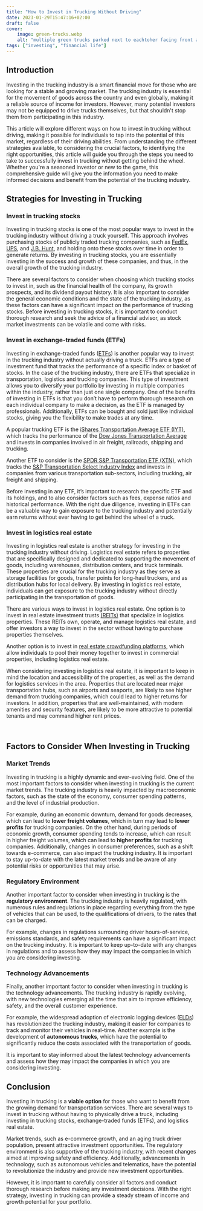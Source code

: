 ```yaml
---
title: "How to Invest in Trucking Without Driving"
date: 2023-01-29T15:47:16+02:00
draft: false
cover:
    image: green-trucks.webp
    alt: "multiple green trucks parked next to eachtoher facing front at an angle"
tags: ["investing", "financial life"]
---
```


## Introduction

Investing in the trucking industry is a smart financial move for those who are looking for a stable and growing market. The trucking industry is essential for the movement of goods across the country and even globally, making it a reliable source of income for investors. However, many potential investors may not be equipped to drive trucks themselves, but that shouldn't stop them from participating in this industry.

This article will explore different ways on how to invest in trucking without driving, making it possible for individuals to tap into the potential of this market, regardless of their driving abilities. From understanding the different strategies available, to considering the crucial factors, to identifying the right opportunities, this article will guide you through the steps you need to take to successfully invest in trucking without getting behind the wheel. Whether you're a seasoned investor or new to the game, this comprehensive guide will give you the information you need to make informed decisions and benefit from the potential of the trucking industry.

## Strategies for Investing in Trucking

### Invest in trucking stocks
Investing in trucking stocks is one of the most popular ways to invest in the trucking industry without driving a truck yourself. This approach involves purchasing stocks of publicly traded trucking companies, such as [FedEx](https://www.fedex.com/), [UPS](https://www.ups.com/), and [J.B. Hunt](https://www.jbhunt.com/), and holding onto these stocks over time in order to generate returns. By investing in trucking stocks, you are essentially investing in the success and growth of these companies, and thus, in the overall growth of the trucking industry.

There are several factors to consider when choosing which trucking stocks to invest in, such as the financial health of the company, its growth prospects, and its dividend payout history. It is also important to consider the general economic conditions and the state of the trucking industry, as these factors can have a significant impact on the performance of trucking stocks. Before investing in trucking stocks, it is important to conduct thorough research and seek the advice of a financial advisor, as stock market investments can be volatile and come with risks.

### Invest in exchange-traded funds (ETFs)
Investing in exchange-traded funds ([ETFs](https://www.investopedia.com/terms/e/etf.asp)) is another popular way to invest in the trucking industry without actually driving a truck. ETFs are a type of investment fund that tracks the performance of a specific index or basket of stocks. In the case of the trucking industry, there are ETFs that specialize in transportation, logistics and trucking companies. This type of investment allows you to diversify your portfolio by investing in multiple companies within the industry, rather than just one single company. One of the benefits of investing in ETFs is that you don’t have to perform thorough research on each individual company to make a decision, as the ETF is managed by professionals. Additionally, ETFs can be bought and sold just like individual stocks, giving you the flexibility to make trades at any time.

A popular trucking ETF is the [iShares Transportation Average ETF (IYT)](https://www.ishares.com/us/products/239501/ishares-transportation-average-etf), which tracks the performance of the [Dow Jones Transportation Average](https://www.marketwatch.com/investing/index/djt) and invests in companies involved in air freight, railroads, shipping and trucking. 

Another ETF to consider is the [SPDR S&P Transportation ETF (XTN)](https://www.ssga.com/us/en/intermediary/etfs/funds/spdr-sp-transportation-etf-xtn), which tracks the [S&P Transportation Select Industry Index](https://www.spglobal.com/spdji/en/indices/equity/sp-transportation-select-industry-index/#overview) and invests in companies from various transportation sub-sectors, including trucking, air freight and shipping. 

Before investing in any ETF, it’s important to research the specific ETF and its holdings, and to also consider factors such as fees, expense ratios and historical performance. With the right due diligence, investing in ETFs can be a valuable way to gain exposure to the trucking industry and potentially earn returns without ever having to get behind the wheel of a truck.

### Invest in logistics real estate
Investing in logistics real estate is another strategy for investing in the trucking industry without driving. Logistics real estate refers to properties that are specifically designed and dedicated to supporting the movement of goods, including warehouses, distribution centers, and truck terminals. These properties are crucial for the trucking industry as they serve as storage facilities for goods, transfer points for long-haul truckers, and as distribution hubs for local delivery. By investing in logistics real estate, individuals can get exposure to the trucking industry without directly participating in the transportation of goods.

There are various ways to invest in logistics real estate. One option is to invest in real estate investment trusts [(REITs)](https://www.investopedia.com/terms/r/reit.asp) that specialize in logistics properties. These REITs own, operate, and manage logistics real estate, and offer investors a way to invest in the sector without having to purchase properties themselves. 

Another option is to invest in [real estate crowdfunding platforms](https://www.investopedia.com/best-real-estate-crowdfunding-sites-5070790), which allow individuals to pool their money together to invest in commercial properties, including logistics real estate.

When considering investing in logistics real estate, it is important to keep in mind the location and accessibility of the properties, as well as the demand for logistics services in the area. Properties that are located near major transportation hubs, such as airports and seaports, are likely to see higher demand from trucking companies, which could lead to higher returns for investors. In addition, properties that are well-maintained, with modern amenities and security features, are likely to be more attractive to potential tenants and may command higher rent prices.

 
## Factors to Consider When Investing in Trucking

### Market Trends
Investing in trucking is a highly dynamic and ever-evolving field. One of the most important factors to consider when investing in trucking is the current market trends. The trucking industry is heavily impacted by macroeconomic factors, such as the state of the economy, consumer spending patterns, and the level of industrial production.

For example, during an economic downturn, demand for goods decreases, which can lead to **lower freight volumes**, which in turn may lead to **lower profits** for trucking companies. On the other hand, during periods of economic growth, consumer spending tends to increase, which can result in higher freight volumes, which can lead to **higher profits** for trucking companies. Additionally, changes in consumer preferences, such as a shift towards e-commerce, can also impact the trucking industry. It is important to stay up-to-date with the latest market trends and be aware of any potential risks or opportunities that may arise.

### Regulatory Environment
Another important factor to consider when investing in trucking is the **regulatory environment**. The trucking industry is heavily regulated, with numerous rules and regulations in place regarding everything from the type of vehicles that can be used, to the qualifications of drivers, to the rates that can be charged.

For example, changes in regulations surrounding driver hours-of-service, emissions standards, and safety requirements can have a significant impact on the trucking industry. It is important to keep up-to-date with any changes in regulations and to assess how they may impact the companies in which you are considering investing.

### Technology Advancements
Finally, another important factor to consider when investing in trucking is the technology advancements. The trucking industry is rapidly evolving, with new technologies emerging all the time that aim to improve efficiency, safety, and the overall customer experience.

For example, the widespread adoption of electronic logging devices ([ELDs](https://www.samsara.com/guides/electronic-logging-device/)) has revolutionized the trucking industry, making it easier for companies to track and monitor their vehicles in real-time. Another example is the development of **autonomous trucks**, which have the potential to significantly reduce the costs associated with the transportation of goods.

It is important to stay informed about the latest technology advancements and assess how they may impact the companies in which you are considering investing.

## Conclusion

Investing in trucking is a **viable option** for those who want to benefit from the growing demand for transportation services. There are several ways to invest in trucking without having to physically drive a truck, including investing in trucking stocks, exchange-traded funds (ETFs), and logistics real estate.

Market trends, such as e-commerce growth, and an aging truck driver population, present attractive investment opportunities. The regulatory environment is also supportive of the trucking industry, with recent changes aimed at improving safety and efficiency. Additionally, advancements in technology, such as autonomous vehicles and telematics, have the potential to revolutionize the industry and provide new investment opportunities. 

However, it is important to carefully consider all factors and conduct thorough research before making any investment decisions. With the right strategy, investing in trucking can provide a steady stream of income and growth potential for your portfolio.


